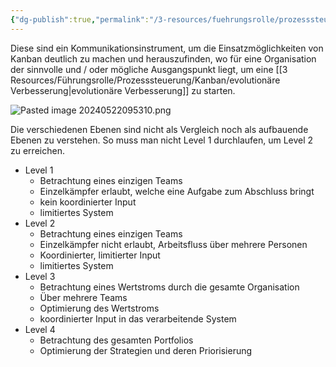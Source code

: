 ```yaml
---
{"dg-publish":true,"permalink":"/3-resources/fuehrungsrolle/prozesssteuerung/kanban/kanban-flight-levels/","created":"2024-11-11T08:59:41.741+01:00","updated":"2024-05-22T10:02:02.847+02:00"}
---
```



Diese sind ein Kommunikationsinstrument, um die Einsatzmöglichkeiten von Kanban deutlich zu machen und herauszufinden, wo für eine Organisation der sinnvolle und / oder mögliche Ausgangspunkt liegt, um eine [[3 Resources/Führungsrolle/Prozesssteuerung/Kanban/evolutionäre Verbesserung\|evolutionäre Verbesserung]] zu starten.

![Pasted image 20240522095310.png](/img/user/4%20Archive/Assets/Pasted%20image%2020240522095310.png)

Die verschiedenen Ebenen sind nicht als Vergleich noch als aufbauende Ebenen zu verstehen. So muss man nicht Level 1 durchlaufen, um Level 2 zu erreichen.

- Level 1
	- Betrachtung eines einzigen Teams
	- Einzelkämpfer erlaubt, welche eine Aufgabe zum Abschluss bringt
	- kein koordinierter Input
	- limitiertes System
- Level 2
	- Betrachtung eines einzigen Teams
	- Einzelkämpfer nicht erlaubt, Arbeitsfluss über mehrere Personen
	- Koordinierter, limitierter Input
	- limitiertes System
- Level 3
	- Betrachtung eines Wertstroms durch die gesamte Organisation
	- Über mehrere Teams
	- Optimierung des Wertstroms
	- koordinierter Input in das verarbeitende System
- Level 4
	- Betrachtung des gesamten Portfolios
	- Optimierung der Strategien und deren Priorisierung
